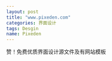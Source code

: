 ```yaml
---
layout: post
title: "www.pixeden.com"
categories: 界面设计
tags: Desgin
name: Pixeden
---
```

赞！免费优质界面设计源文件及有网站模板
<!--break-->
